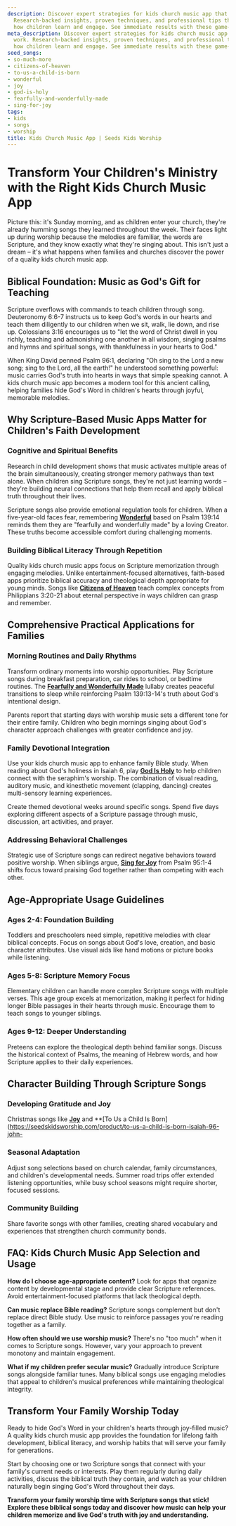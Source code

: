 ```yaml
---
description: Discover expert strategies for kids church music app that actually work.
  Research-backed insights, proven techniques, and professional tips that transform
  how children learn and engage. See immediate results with these game-changing methods!
meta_description: Discover expert strategies for kids church music app that actually
  work. Research-backed insights, proven techniques, and professional tips that transform
  how children learn and engage. See immediate results with these game-changing methods!
seed_songs:
- so-much-more
- citizens-of-heaven
- to-us-a-child-is-born
- wonderful
- joy
- god-is-holy
- fearfully-and-wonderfully-made
- sing-for-joy
tags:
- kids
- songs
- worship
title: Kids Church Music App | Seeds Kids Worship
---
```

# Transform Your Children's Ministry with the Right Kids Church Music App

Picture this: it's Sunday morning, and as children enter your church, they're already humming songs they learned throughout the week. Their faces light up during worship because the melodies are familiar, the words are Scripture, and they know exactly what they're singing about. This isn't just a dream – it's what happens when families and churches discover the power of a quality kids church music app.

## Biblical Foundation: Music as God's Gift for Teaching

Scripture overflows with commands to teach children through song. Deuteronomy 6:6-7 instructs us to keep God's words in our hearts and teach them diligently to our children when we sit, walk, lie down, and rise up. Colossians 3:16 encourages us to "let the word of Christ dwell in you richly, teaching and admonishing one another in all wisdom, singing psalms and hymns and spiritual songs, with thankfulness in your hearts to God."

When King David penned Psalm 96:1, declaring "Oh sing to the Lord a new song; sing to the Lord, all the earth!" he understood something powerful: music carries God's truth into hearts in ways that simple speaking cannot. A kids church music app becomes a modern tool for this ancient calling, helping families hide God's Word in children's hearts through joyful, memorable melodies.

## Why Scripture-Based Music Apps Matter for Children's Faith Development

### Cognitive and Spiritual Benefits

Research in child development shows that music activates multiple areas of the brain simultaneously, creating stronger memory pathways than text alone. When children sing Scripture songs, they're not just learning words – they're building neural connections that help them recall and apply biblical truth throughout their lives.

Scripture songs also provide emotional regulation tools for children. When a five-year-old faces fear, remembering **[Wonderful](https://seedskidsworship.com/product/wonderful-psalm-13914/)** based on Psalm 139:14 reminds them they are "fearfully and wonderfully made" by a loving Creator. These truths become accessible comfort during challenging moments.

### Building Biblical Literacy Through Repetition

Quality kids church music apps focus on Scripture memorization through engaging melodies. Unlike entertainment-focused alternatives, faith-based apps prioritize biblical accuracy and theological depth appropriate for young minds. Songs like **[Citizens of Heaven](https://seedskidsworship.com/product/power/)** teach complex concepts from Philippians 3:20-21 about eternal perspective in ways children can grasp and remember.

## Comprehensive Practical Applications for Families

### Morning Routines and Daily Rhythms

Transform ordinary moments into worship opportunities. Play Scripture songs during breakfast preparation, car rides to school, or bedtime routines. The **[Fearfully and Wonderfully Made](https://seedskidsworship.com/product/fearfully-and-wonderfully-made-psalm-13913-14/)** lullaby creates peaceful transitions to sleep while reinforcing Psalm 139:13-14's truth about God's intentional design.

Parents report that starting days with worship music sets a different tone for their entire family. Children who begin mornings singing about God's character approach challenges with greater confidence and joy.

### Family Devotional Integration

Use your kids church music app to enhance family Bible study. When reading about God's holiness in Isaiah 6, play **[God Is Holy](https://seedskidsworship.com/product/god-is-holy-isaiah-611-3/)** to help children connect with the seraphim's worship. The combination of visual reading, auditory music, and kinesthetic movement (clapping, dancing) creates multi-sensory learning experiences.

Create themed devotional weeks around specific songs. Spend five days exploring different aspects of a Scripture passage through music, discussion, art activities, and prayer.

### Addressing Behavioral Challenges

Strategic use of Scripture songs can redirect negative behaviors toward positive worship. When siblings argue, **[Sing for Joy](https://seedskidsworship.com/product/sing-for-joy-psalm-951-4-3/)** from Psalm 95:1-4 shifts focus toward praising God together rather than competing with each other.

## Age-Appropriate Usage Guidelines

### Ages 2-4: Foundation Building
Toddlers and preschoolers need simple, repetitive melodies with clear biblical concepts. Focus on songs about God's love, creation, and basic character attributes. Use visual aids like hand motions or picture books while listening.

### Ages 5-8: Scripture Memory Focus
Elementary children can handle more complex Scripture songs with multiple verses. This age group excels at memorization, making it perfect for hiding longer Bible passages in their hearts through music. Encourage them to teach songs to younger siblings.

### Ages 9-12: Deeper Understanding
Preteens can explore the theological depth behind familiar songs. Discuss the historical context of Psalms, the meaning of Hebrew words, and how Scripture applies to their daily experiences.

## Character Building Through Scripture Songs

### Developing Gratitude and Joy
Christmas songs like **[Joy](https://seedskidsworship.com/product/joy-luke-28-14/)** and **[To Us a Child Is Born](https://seedskidsworship.com/product/to-us-a-child-is-born-isaiah-96-john-

### Seasonal Adaptation
Adjust song selections based on church calendar, family circumstances, and children's developmental needs. Summer road trips offer extended listening opportunities, while busy school seasons might require shorter, focused sessions.

### Community Building
Share favorite songs with other families, creating shared vocabulary and experiences that strengthen church community bonds.

## FAQ: Kids Church Music App Selection and Usage

**How do I choose age-appropriate content?**
Look for apps that organize content by developmental stage and provide clear Scripture references. Avoid entertainment-focused platforms that lack theological depth.

**Can music replace Bible reading?**
Scripture songs complement but don't replace direct Bible study. Use music to reinforce passages you're reading together as a family.

**How often should we use worship music?**
There's no "too much" when it comes to Scripture songs. However, vary your approach to prevent monotony and maintain engagement.

**What if my children prefer secular music?**
Gradually introduce Scripture songs alongside familiar tunes. Many biblical songs use engaging melodies that appeal to children's musical preferences while maintaining theological integrity.

## Transform Your Family Worship Today

Ready to hide God's Word in your children's hearts through joy-filled music? A quality kids church music app provides the foundation for lifelong faith development, biblical literacy, and worship habits that will serve your family for generations.

Start by choosing one or two Scripture songs that connect with your family's current needs or interests. Play them regularly during daily activities, discuss the biblical truth they contain, and watch as your children naturally begin singing God's Word throughout their days.

**Transform your family worship time with Scripture songs that stick! Explore these biblical songs today and discover how music can help your children memorize and live God's truth with joy and understanding.**

<script type="application/ld+json">
{
  "@context": "https://schema.org",
  "@type": "Article",
  "headline": "Kids Church Music App",
  "author": {
    "@type": "Organization",
    "name": "Seeds Kids Worship"
  },
  "publisher": {
    "@type": "Organization",
    "name": "Seeds Kids Worship",
    "logo": {
      "@type": "ImageObject",
      "url": "https://seedskidsworship.com/logo.png"
    }
  },
  "datePublished": "2025-09-04T15:41:21.176296",
  "dateModified": "2025-09-04T15:41:21.176325",
  "description": "Discover expert strategies for kids church music app that actually work. Research-backed insights, proven techniques, and professional tips that transform how c",
  "mainEntityOfPage": {
    "@type": "WebPage",
    "@id": "https://seedskidsworship.com/activities/kids-church-music-app/"
  }
}
</script>

<script type="application/ld+json">
{
  "@context": "https://schema.org",
  "@type": "Product",
  "name": "So Much More",
  "description": "Contemplative song about the endless depth of Jesus' works and God's love from John 21:25",
  "url": "https://seedskidsworship.com/product/so-much-more-john-2125-esv/",
  "brand": {
    "@type": "Brand",
    "name": "Seeds Kids Worship"
  },
  "category": "Children's Christian Music",
  "album": "Sing God's Word"
}
</script>

<script type="application/ld+json">
{
  "@context": "https://schema.org",
  "@type": "Product",
  "name": "Citizens Of Heaven",
  "description": "A scripture song teaching kids about their heavenly citizenship based on Philippians 3:20-21. Reminds children that this world isn't their home and encourages an eternal perspective while worshiping God through memorizing His Word.",
  "url": "https://seedskidsworship.com/product/power/",
  "brand": {
    "@type": "Brand",
    "name": "Seeds Kids Worship"
  },
  "category": "Children's Christian Music",
  "album": "Power"
}
</script>

<script type="application/ld+json">
{
  "@context": "https://schema.org",
  "@type": "Product",
  "name": "To Us A Child Is Born",
  "description": "Christmas song celebrating the gift of Jesus from Isaiah 9:6 and John 3:16",
  "url": "https://seedskidsworship.com/product/to-us-a-child-is-born-isaiah-96-john-316/",
  "brand": {
    "@type": "Brand",
    "name": "Seeds Kids Worship"
  },
  "category": "Children's Christian Music",
  "album": "Seeds of Christmas EP"
}
</script>

<script type="application/ld+json">
{
  "@context": "https://schema.org",
  "@type": "Product",
  "name": "Wonderful",
